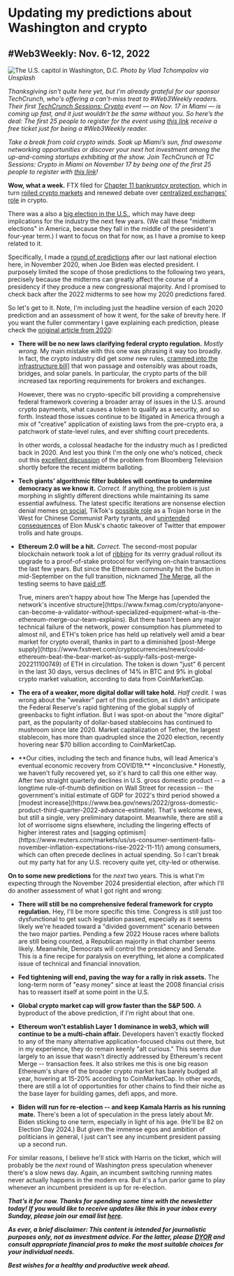 # Updating my predictions about Washington and crypto
## #Web3Weekly: Nov. 6-12, 2022

![The U.S. capitol in Washington, D.C.](https://images.unsplash.com/photo-1592448981182-eaf30713032a?ixlib=rb-4.0.3&ixid=MnwxMjA3fDB8MHxwaG90by1wYWdlfHx8fGVufDB8fHx8&auto=format&fit=crop&w=1171&q=80)
*Photo by Vlad Tchompalov via Unsplash*

*Thanksgiving isn't quite here yet, but I'm already grateful for our sponsor TechCrunch, who's offering a can't-miss treat to #Web3Weekly readers. Their first [TechCrunch Sessions: Crypto](https://techcrunch.com/events/tc-sessions-crypto-2022/?promo=w3wmiami&display=true) event — on Nov. 17 in Miami — is coming up fast, and it just wouldn't be the same without you. So here’s the deal: The first 25 people to register for the event using [this link](https://techcrunch.com/events/tc-sessions-crypto-2022/?promo=w3wmiami&display=true) receive a free ticket just for being a #Web3Weekly reader.*

*Take a break from cold crypto winds. Soak up Miami’s sun, find awesome networking opportunities or discover your next hot investment among the up-and-coming startups exhibiting at the show. Join TechCrunch at TC Sessions: Crypto in Miami on November 17 by being one of the first 25 people to register with [this link](https://techcrunch.com/events/tc-sessions-crypto-2022/?promo=w3wmiami&display=true)!*

**Wow, what a week.** FTX filed for [Chapter 11 bankruptcy protection](https://www.nytimes.com/2022/11/11/business/ftx-bankruptcy.html), which in turn [roiled crypto markets](https://www.coindesk.com/markets/2022/11/11/market-wrap-bitcoin-returns-to-red-tumbling-7-on-ftx-collapse/) and renewed debate over [centralized exchanges' role](https://slate.com/technology/2022/11/ftx-collapse-sam-bankman-fried-dirty-bubble-cryptocurrency.html) in crypto.

There was a also a [big election in the U.S.](https://time.com/6233414/midterm-wave-election-history/), which may have deep implications for the industry the next few years. (We call these "midterm elections" in America, because they fall in the middle of the president's four-year term.) I want to focus on that for now, as I have a promise to keep related to it.

Specifically, I made a [round of predictions](https://mailchi.mp/e75eddb5bf21/30n88eh8sm) after our last national election here, in November 2020, when Joe Biden was elected president. I purposely limited the scope of those predictions to the following two years, precisely because the midterms can greatly affect the course of a presidency if they produce a new congressional majority. And I promised to check back after the 2022 midterms to see how my 2020 predictions fared.

So let's get to it. Note, I'm including just the headline version of each 2020 prediction and an assessment of how it went, for the sake of brevity here. If you want the fuller commentary I gave explaining each prediction, please check the [original article from 2020](https://mailchi.mp/e75eddb5bf21/30n88eh8sm):

<ul>

<li><p><strong>There will be no new laws clarifying federal crypto regulation.</strong> <em>Mostly wrong.</em> My main mistake with this one was phrasing it way too broadly. In fact, the crypto industry did get <em>some</em> new rules, <a href="https://www.cnbc.com/2021/11/09/how-bipartisan-infrastructure-bill-will-impact-crypto-investors.html">crammed into the infrastructure bill]</a> that won passage and ostensibly was about roads, bridges, and solar panels. In particular, the crypto parts of the bill increased tax reporting requirements for brokers and exchanges.</p>

<p>However, there was no crypto-specific bill providing a comprehensive federal framework covering a broader array of issues in the U.S. around crypto payments, what causes a token to qualify as a security, and so forth. Instead those issues continue to be litigated in America through a mix of "creative" application of existing laws from the pre-crypto era, a patchwork of state-level rules, and ever shifting court precedents.</p>

<p>In other words, a colossal headache for the industry much as I predicted back in 2020. And lest you think I'm the only one who's noticed, check out this <a href="https://www.youtube.com/watch?v=2CxARZyIYFA&t=110s">excellent discussion</a> of the problem from Bloomberg Television shortly before the recent midterm balloting.</p></li>

<li><p><strong>Tech giants' algorithmic filter bubbles will continue to undermine democracy as we know it.</strong> <em>Correct.</em> If anything, the problem is just morphing in slightly different directions while maintaining its same essential awfulness. The latest specific iterations are nonsense election denial memes <a href="https://www.thestreet.com/technology/why-social-media-networks-are-targets-of-election-disinformation">on social</a>, TikTok's <a href="https://www.buzzfeednews.com/article/emilybakerwhite/tiktok-tapes-us-user-data-china-bytedance-access">possible role</a> as a Trojan horse in the West for Chinese Communist Party tyrants, and <a href="https://news.yahoo.com/n-word-twitter-rises-500-133443000.html">unintended consequences</a> of Elon Musk's chaotic takeover of Twitter that empower trolls and hate groups.</p></li>

<li><p><strong>Ethereum 2.0 will be a hit.</strong> <em>Correct.</em> The second-most popular blockchain network took a lot of <a href="https://cryptonomist.ch/wp-content/uploads/2020/04/vitalik-1.jpg">ribbing</a> for its verrry gradual rollout its upgrade to a proof-of-stake protocol for verifying on-chain transactions the last few years. But since the Ethereum community hit the button in mid-September on the full transition, nicknamed <a href="https://ethereum.org/en/upgrades/merge/">The Merge</a>, all the testing seems to have <a href="https://www.inc.com/inc-masters/three-major-takeaways-from-ethereums-merge.html">paid off</a>.</p>

<p>True, miners aren't happy about how The Merge has [upended the network's incentive structure](https://www.fxmag.com/crypto/anyone-can-become-a-validator-without-specialized-equipment-what-is-the-ethereum-merge-our-team-explains). But there hasn't been any major technical failure of the network, power consumption has plummeted to almost nil, and ETH's token price has held up relatively well amid a bear market for crypto overall, thanks in part to a diminished [post-Merge supply](https://www.fxstreet.com/cryptocurrencies/news/could-ethereum-beat-the-bear-market-as-supply-falls-post-merge-202211100749) of ETH in circulation. The token is down "just" 6 percent in the last 30 days, versus declines of 14% in BTC and 9% in global crypto market valuation, according to data from CoinMarketCap.<p></li>

<li><p><strong>The era of a weaker, more digital dollar will take hold.</strong> <em>Half credit.</em> I was wrong about the "weaker" part of this prediction, as I didn't anticipate the Federal Reserve's rapid tightening of the global supply of greenbacks to fight inflation. But I was spot-on about the "more digital" part, as the popularity of dollar-based stablecoins has continued to mushroom since late 2020. Market capitalization of Tether, the largest stablecoin, has more than quadrupled since the 2020 election, recently hovering near $70 billion according to CoinMarketCap.<p></li>

<li><p>**Our cities, including the tech and finance hubs, will lead America's eventual economic recovery from COVID19.** *Inconclusive.* Honestly, we haven't fully recovered yet, so it's hard to call this one either way. After two straight quarterly declines in U.S. gross domestic product -- a longtime rule-of-thumb definition on Wall Street for recession -- the government's initial estimate of GDP for 2022's third period showed a [modest increase](https://www.bea.gov/news/2022/gross-domestic-product-third-quarter-2022-advance-estimate). That's welcome news, but still a single, very preliminary datapoint. Meanwhile, there are still a lot of worrisome signs elsewhere, including the lingering effects of higher interest rates and [sagging optimism](https://www.reuters.com/markets/us/us-consumer-sentiment-falls-november-inflation-expectations-rise-2022-11-11/) among consumers, which can often precede declines in actual spending. So I can't break out my party hat for any U.S. recovery quite yet, city-led or otherwise.</li><p>

</ul>

**On to some new predictions** for the *next* two years. This is what I'm expecting through the November 2024 presidential election, after which I'll do another assessment of what I got right and wrong:

- **There will still be no comprehensive federal framework for crypto regulation.** Hey, I'll be more specific this time. Congress is still just too dysfunctional to get such legislation passed, especially as it seems likely we're headed toward a "divided government" scenario between the two major parties. Pending a few 2022 House races where ballots are still being counted, a Republican majority in that chamber seems likely. Meanwhile, Democrats will control the presidency and Senate. This is a fine recipe for paralysis on everything, let alone a complicated issue of technical and financial innovation.

- **Fed tightening will end, paving the way for a rally in risk assets.** The long-term norm of "easy money" since at least the 2008 financial crisis has to reassert itself at some point in the U.S.

- **Global crypto market cap will grow faster than the S&P 500.** A byproduct of the above prediction, if I'm right about that one.

- **Ethereum won't establish Layer 1 dominance in web3, which will continue to be a multi-chain affair.** Developers haven't exactly flocked to any of the many alternative application-focused chains out there, but in my experience, they do remain keenly "alt curious." This seems due largely to an issue that wasn't directly addressed by Ethereum's recent Merge -- transaction fees. It also strikes me this is one big reason Ethereum's share of the broader crypto market has barely budged all year, hovering at 15-20% according to CoinMarketCap. In other words, there are still a lot of opportunities for other chains to find their niche as the base layer for building games, defi apps, and more.  

- **Biden will run for re-election -- and keep Kamala Harris as his running mate.** There's been a lot of speculation in the press lately about Mr. Biden sticking to one term, especially in light of his age. (He'll be 82 on Election Day 2024.) But given the immense egos and ambition of politicians in general, I just can't see any incumbent president passing up a second run.

For similar reasons, I believe he'll stick with Harris on the ticket, which will probably be the *next* round of Washington press speculation whenever there's a slow news day. Again, an incumbent switching running mates never actually happens in the modern era. But it's a fun parlor game to play whenever an incumbent president is up for re-election.

_**That’s it for now. Thanks for spending some time with the newsletter today! If you would like to receive updates like this in your inbox every Sunday, please join our email list [here](https://w3w.news).**_ <!-- Be sure to delete that last line for copy going out to existing email subscribers, of course. -->

_**As ever, a brief disclaimer: This content is intended for journalistic purposes only, not as investment advice. For the latter, please [DYOR](https://www.google.com/search?q=DYOR&sxsrf=ALiCzsbQdCxZ0zVRVuYN5L2c-89lO7I5cw%3A1663013827193&source=hp&ei=w5MfY5f5BrylptQPrba9uAo&iflsig=AJiK0e8AAAAAYx-h08-1Cfk2JUZBncAoNuCZfyyt_eDY&ved=0ahUKEwjX5q-jiZD6AhW8kokEHS1bD6cQ4dUDCAk&uact=5&oq=DYOR&gs_lcp=Cgdnd3Mtd2l6EAMyCAgAEIAEELEDMgsIABCABBCxAxCLAzIICAAQgAQQiwMyCAgAEIAEEIsDMggIABCABBCLAzIICAAQgAQQiwMyCggAEIAEEAoQiwMyBQgAEIAEMgUIABCABDIFCAAQgAQ6BAgjECc6CAguELEDEIMBOhEILhCABBCxAxCDARDHARDRAzoLCAAQgAQQsQMQgwE6CAgAELEDEIMBOgsILhCABBCxAxCDAToECAAQA1AAWLEEYJkGaABwAHgBgAHaAYgB2wOSAQUyLjEuMZgBAKABAbgBAQ&sclient=gws-wiz) and consult appropriate financial pros to make the most suitable choices for your individual needs.**_

_**Best wishes for a healthy and productive week ahead.**_  
